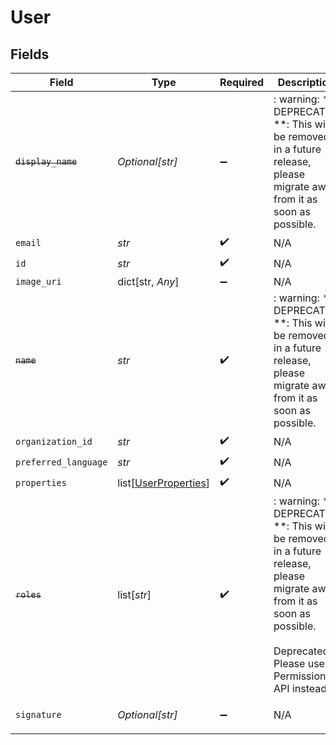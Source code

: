 # User


## Fields

| Field                                                                                                                                                                   | Type                                                                                                                                                                    | Required                                                                                                                                                                | Description                                                                                                                                                             | Example                                                                                                                                                                 |
| ----------------------------------------------------------------------------------------------------------------------------------------------------------------------- | ----------------------------------------------------------------------------------------------------------------------------------------------------------------------- | ----------------------------------------------------------------------------------------------------------------------------------------------------------------------- | ----------------------------------------------------------------------------------------------------------------------------------------------------------------------- | ----------------------------------------------------------------------------------------------------------------------------------------------------------------------- |
| ~~`display_name`~~                                                                                                                                                      | *Optional[str]*                                                                                                                                                         | :heavy_minus_sign:                                                                                                                                                      | : warning: ** DEPRECATED **: This will be removed in a future release, please migrate away from it as soon as possible.                                                 | Example user                                                                                                                                                            |
| `email`                                                                                                                                                                 | *str*                                                                                                                                                                   | :heavy_check_mark:                                                                                                                                                      | N/A                                                                                                                                                                     |                                                                                                                                                                         |
| `id`                                                                                                                                                                    | *str*                                                                                                                                                                   | :heavy_check_mark:                                                                                                                                                      | N/A                                                                                                                                                                     |                                                                                                                                                                         |
| `image_uri`                                                                                                                                                             | dict[str, *Any*]                                                                                                                                                        | :heavy_minus_sign:                                                                                                                                                      | N/A                                                                                                                                                                     |                                                                                                                                                                         |
| ~~`name`~~                                                                                                                                                              | *str*                                                                                                                                                                   | :heavy_check_mark:                                                                                                                                                      | : warning: ** DEPRECATED **: This will be removed in a future release, please migrate away from it as soon as possible.                                                 | Example user                                                                                                                                                            |
| `organization_id`                                                                                                                                                       | *str*                                                                                                                                                                   | :heavy_check_mark:                                                                                                                                                      | N/A                                                                                                                                                                     |                                                                                                                                                                         |
| `preferred_language`                                                                                                                                                    | *str*                                                                                                                                                                   | :heavy_check_mark:                                                                                                                                                      | N/A                                                                                                                                                                     | de                                                                                                                                                                      |
| `properties`                                                                                                                                                            | list[[UserProperties](../../models/shared/userproperties.md)]                                                                                                           | :heavy_check_mark:                                                                                                                                                      | N/A                                                                                                                                                                     |                                                                                                                                                                         |
| ~~`roles`~~                                                                                                                                                             | list[*str*]                                                                                                                                                             | :heavy_check_mark:                                                                                                                                                      | : warning: ** DEPRECATED **: This will be removed in a future release, please migrate away from it as soon as possible.<br/><br/>Deprecated! Please use Permissions API instead |                                                                                                                                                                         |
| `signature`                                                                                                                                                             | *Optional[str]*                                                                                                                                                         | :heavy_minus_sign:                                                                                                                                                      | N/A                                                                                                                                                                     | <p>Thanks</p>                                                                                                                                                           |